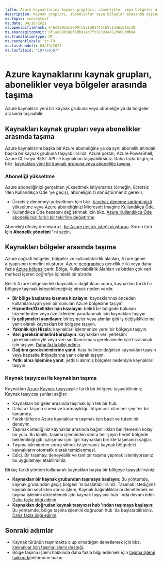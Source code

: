 ```yaml
---
title: Azure kaynaklarını kaynak grupları, abonelikler veya bölgeler arasında taşıyın.
description: Kaynak grupları, abonelikler veya bölgeler arasında taşınabilecek Azure kaynak türlerine genel bakış.
ms.topic: conceptual
ms.date: 04/16/2021
ms.openlocfilehash: 646c0892ac3609fc531e91f4bfb9c1de6a61bc38
ms.sourcegitcommit: 6f1aa680588f5db41ed7fc78c934452d468ddb84
ms.translationtype: MT
ms.contentlocale: tr-TR
ms.lasthandoff: 04/19/2021
ms.locfileid: "107730507"
---
```

# <a name="move-azure-resources-across-resource-groups-subscriptions-or-regions"></a>Azure kaynaklarını kaynak grupları, abonelikler veya bölgeler arasında taşıma

Azure kaynakları yeni bir kaynak grubuna veya aboneliğe ya da bölgeler arasında taşınabilir.

## <a name="move-resources-across-resource-groups-or-subscriptions"></a>Kaynakları kaynak grupları veya abonelikler arasında taşıma

Azure kaynaklarını başka bir Azure aboneliğine ya da aynı abonelik altındaki başka bir kaynak grubuna taşıyabilirsiniz. Azure portalı, Azure PowerShell, Azure CLI veya REST API ile kaynakları taşıyabilirsiniz. Daha fazla bilgi için bkz. [kaynakları yeni bir kaynak grubuna veya aboneliğe taşıma](move-resource-group-and-subscription.md).

### <a name="upgrade-a-subscription"></a>Aboneliği yükseltme

Azure aboneliğinizi gerçekten yükseltmek istiyorsanız (örneğin, ücretsiz 'den Kullandıkça Öde 'ye geçiş), aboneliğinizi dönüştürmeniz gerekir.

- Ücretsiz denemeyi yükseltmek için bkz. [ücretsiz deneme sürümünüzü yükseltme veya Azure aboneliğinizi Microsoft Imagine Kullandıkça Öde](../../cost-management-billing/manage/upgrade-azure-subscription.md).
- Kullandıkça Öde hesabını değiştirmek için bkz. [Azure Kullandıkça Öde aboneliğinizi farklı bir teklifine değiştirme](../../cost-management-billing/manage/switch-azure-offer.md).

Aboneliği dönüştüremiyoruz, [bir Azure destek isteği oluşturun](../../azure-portal/supportability/how-to-create-azure-support-request.md). Sorun türü için **Abonelik yönetimi** ' ni seçin.

## <a name="move-resources-across-regions"></a>Kaynakları bölgeler arasında taşıma

Azure coğrafi bölgeler, bölgeler ve kullanılabilirlik alanları, Azure genel altyapısının temelini oluşturur. Azure [geographıes](https://azure.microsoft.com/global-infrastructure/geographies/) genellikle iki veya daha fazla [Azure bölgesi](https://azure.microsoft.com/global-infrastructure/regions/)içerir. Bölge, Kullanılabilirlik Alanları ve birden çok veri merkezi içeren coğrafya içindeki bir alandır.

Belirli Azure bölgesindeki kaynakları dağıttıktan sonra, kaynakları farklı bir bölgeye taşımak isteyebileceğiniz birçok neden vardır.

- **Bir bölge başlatma kısmına hizalayın**: kaynaklarınızı önceden kullanılamayan yeni bir sunulan Azure bölgesine taşıyın.
- **Hizmetler/Özellikler Için hizalayın**: belirli bir bölgede bulunan hizmetlerden veya özelliklerden yararlanmak için kaynakları taşıyın.
- **İş gelişmeleri yanıtlayın**: birleşmeler veya alımlar gibi iş değişikliklerine yanıt olarak kaynakları bir bölgeye taşıyın.
- **Yakınlık Için Hizala**: kaynakları işletmenize yerel bir bölgeye taşıyın.
- **Veri gereksinimlerini karşılayın**: kaynakları veri yerleşimi gereksinimleriyle veya veri sınıflandırması gereksinimleriyle hizalamak için taşıyın. [Daha fazla bilgi edinin](https://azure.microsoft.com/mediahandler/files/resourcefiles/achieving-compliant-data-residency-and-security-with-azure/Achieving_Compliant_Data_Residency_and_Security_with_Azure.pdf).
- **Dağıtım gereksinimlerine yanıt**: hata halinde dağıtılan kaynakları taşıyın veya kapasite ihtiyaçlarına yanıt olarak taşıyın.
- **Yetki alma Işlemine yanıt**: yetkisi alınmış bölgeler nedeniyle kaynakları taşıyın.

### <a name="move-resources-with-resource-mover"></a>Kaynak taşıyıcısı ile kaynakları taşıma

Kaynakları [Azure Kaynak taşıyıcısı](../../resource-mover/overview.md)ile farklı bir bölgeye taşıyabilirsiniz. Kaynak taşıyıcısı şunları sağlar:

- Kaynakları bölgeler arasında taşımak için tek bir hub.
- Daha az taşıma süresi ve karmaşıklığı. İhtiyacınız olan her şey tek bir konumda.
- Farklı türlerde Azure kaynaklarını taşımak için basit ve tutarlı bir deneyim.
- Taşımak istediğiniz kaynaklar arasında bağımlılıkları belirlemenin kolay bir yolu. Bu kimlik, taşıma işleminden sonra her şeyin hedef bölgede beklenildiği gibi çalışması için ilgili kaynakları birlikte taşımanızı sağlar.
- Taşıma işleminden sonra silmek istiyorsanız kaynak bölgedeki kaynakların otomatik olarak temizlenmesi.
- Edici. Bir taşımayı deneyebilir ve tam bir taşıma yapmak istemiyorsanız bu uygulamayı atabilirsiniz.

Birkaç farklı yöntem kullanarak kaynakları başka bir bölgeye taşıyabilirsiniz:

- **Kaynakları bir kaynak grubundan taşımaya başlayın**: Bu yöntemde, kaynak grubundan geçiş bölgesi 'ni başlatabilirsiniz. Taşımak istediğiniz kaynakları seçtikten sonra işlem, Kaynak bağımlılıklarını denetlemek ve taşıma işlemini düzenlemek için kaynak taşıyıcısı hub 'ında devam eder. [Daha fazla bilgi edinin](../../resource-mover/move-region-within-resource-group.md).
- **Kaynakları doğrudan kaynak taşıyıcısı hub 'ından taşımaya başlayın**: Bu yöntemde, bölge taşıma işlemini doğrudan hub 'da başlatabilirsiniz. [Daha fazla bilgi edinin](../../resource-mover/tutorial-move-region-virtual-machines.md).

## <a name="next-steps"></a>Sonraki adımlar

- Kaynak türünün taşınmakta olup olmadığını denetlemek için bkz. [kaynaklar Için taşıma işlemi desteği](move-support-resources.md).
- Bölge taşıma işlemi hakkında daha fazla bilgi edinmek için [taşıma Işlemi hakkında](../../resource-mover/about-move-process.md)bölümüne bakın.
